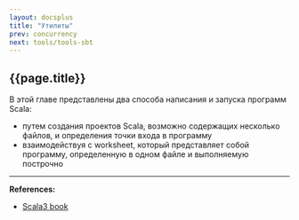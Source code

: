 ```yaml
---
layout: docsplus
title: "Утилиты"
prev: concurrency
next: tools/tools-sbt
---
```


## {{page.title}}

В этой главе представлены два способа написания и запуска программ Scala:
- путем создания проектов Scala, возможно содержащих несколько файлов, и определения точки входа в программу
- взаимодействуя с worksheet, который представляет собой программу, определенную в одном файле и выполняемую построчно


---

**References:**
- [Scala3 book](https://docs.scala-lang.org/scala3/book/scala-tools.html)
